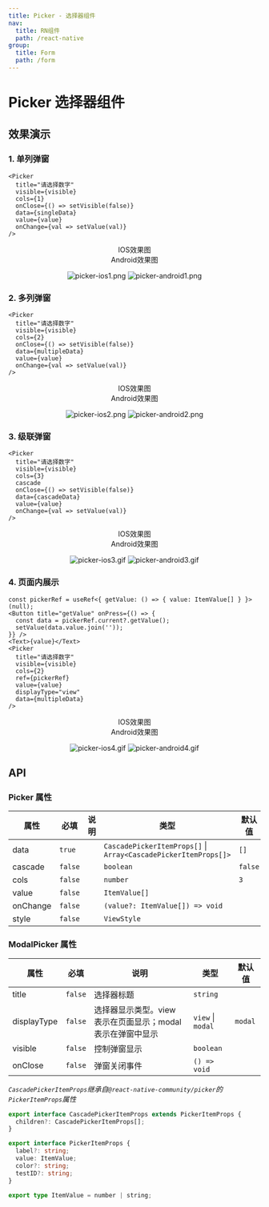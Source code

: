 ```yaml
---
title: Picker - 选择器组件
nav:
  title: RN组件
  path: /react-native
group:
  title: Form
  path: /form
---
```


# Picker 选择器组件

## 效果演示

### 1. 单列弹窗

```tsx | pure
<Picker
  title="请选择数字"
  visible={visible}
  cols={1}
  onClose={() => setVisible(false)}
  data={singleData}
  value={value}
  onChange={val => setValue(val)}
/>
```

<center>
  <div style={{ display: 'flex', width: 750 }}>
    <div style={{ width: 375 }}>IOS效果图</div>
    <div style={{ width: 375 }}>Android效果图</div>
  </div>
</center>
<center>
  <figure>
    <img
      alt="picker-ios1.png"
      src="https://td-dev-public.oss-cn-hangzhou.aliyuncs.com/maoyes-app/1607947429591938736.png"
      style={{ width: 375, marginRight: 10, border: "1px solid #ddd" }}
    />
    <img
      alt="picker-android1.png"
      src="https://td-dev-public.oss-cn-hangzhou.aliyuncs.com/maoyes-app/1609234578612179900.png"
      style={{ width: 375, border: "1px solid #ddd" }}
    />
  </figure>
</center>

### 2. 多列弹窗

```tsx | pure
<Picker
  title="请选择数字"
  visible={visible}
  cols={2}
  onClose={() => setVisible(false)}
  data={multipleData}
  value={value}
  onChange={val => setValue(val)}
/>
```

<center>
  <div style={{ display: 'flex', width: 750 }}>
    <div style={{ width: 375 }}>IOS效果图</div>
    <div style={{ width: 375 }}>Android效果图</div>
  </div>
</center>
<center>
  <figure>
    <img
      alt="picker-ios2.png"
      src="https://td-dev-public.oss-cn-hangzhou.aliyuncs.com/maoyes-app/1607947549012113947.png"
      style={{ width: 375, marginRight: 10, border: "1px solid #ddd" }}
    />
    <img
      alt="picker-android2.png"
      src="https://td-dev-public.oss-cn-hangzhou.aliyuncs.com/maoyes-app/1609234578607248185.png"
      style={{ width: 375, border: "1px solid #ddd" }}
    />
  </figure>
</center>

### 3. 级联弹窗

```tsx | pure
<Picker
  title="请选择数字"
  visible={visible}
  cols={3}
  cascade
  onClose={() => setVisible(false)}
  data={cascadeData}
  value={value}
  onChange={val => setValue(val)}
/>
```

<center>
  <div style={{ display: 'flex', width: 750 }}>
    <div style={{ width: 375 }}>IOS效果图</div>
    <div style={{ width: 375 }}>Android效果图</div>
  </div>
</center>
<center>
  <figure>
    <img
      alt="picker-ios3.gif"
      src="https://td-dev-public.oss-cn-hangzhou.aliyuncs.com/maoyes-app/1607947759285483619.gif"
      style={{ width: 375, marginRight: 10, border: "1px solid #ddd" }}
    />
    <img
      alt="picker-android3.gif"
      src="https://td-dev-public.oss-cn-hangzhou.aliyuncs.com/maoyes-app/1609234909085887229.gif"
      style={{ width: 375, border: "1px solid #ddd" }}
    />
  </figure>
</center>

### 4. 页面内展示

```tsx | pure
const pickerRef = useRef<{ getValue: () => { value: ItemValue[] } }>(null);
<Button title="getValue" onPress={() => {
  const data = pickerRef.current?.getValue();
  setValue(data.value.join(''));
}} />
<Text>{value}</Text>
<Picker
  title="请选择数字"
  visible={visible}
  cols={2}
  ref={pickerRef}
  value={value}
  displayType="view"
  data={multipleData}
/>
```

<center>
  <div style={{ display: 'flex', width: 750 }}>
    <div style={{ width: 375 }}>IOS效果图</div>
    <div style={{ width: 375 }}>Android效果图</div>
  </div>
</center>
<center>
  <figure>
    <img
      alt="picker-ios4.gif"
      src="https://td-dev-public.oss-cn-hangzhou.aliyuncs.com/maoyes-app/1607948474785655481.gif"
      style={{ width: 375, marginRight: 10, border: "1px solid #ddd" }}
    />
    <img
      alt="picker-android4.gif"
      src="https://td-dev-public.oss-cn-hangzhou.aliyuncs.com/maoyes-app/1609234892931052876.gif"
      style={{ width: 375, border: "1px solid #ddd" }}
    />
  </figure>
</center>

## API

### Picker 属性

| 属性     | 必填    | 说明 | 类型                                                            | 默认值  |
| -------- | ------- | ---- | --------------------------------------------------------------- | ------- |
| data     | `true`  |      | `CascadePickerItemProps[]` \| `Array<CascadePickerItemProps[]>` | `[]`    |
| cascade  | `false` |      | `boolean`                                                       | `false` |
| cols     | `false` |      | `number`                                                        | `3`     |
| value    | `false` |      | `ItemValue[]`                                                   |         |
| onChange | `false` |      | `(value?: ItemValue[]) => void`                                 |         |
| style    | `false` |      | `ViewStyle`                                                     |         |

### ModalPicker 属性

| 属性        | 必填    | 说明                                                        | 类型              | 默认值  |
| ----------- | ------- | ----------------------------------------------------------- | ----------------- | ------- |
| title       | `false` | 选择器标题                                                  | `string`          |         |
| displayType | `false` | 选择器显示类型。view 表示在页面显示；modal 表示在弹窗中显示 | `view` \| `modal` | `modal` |
| visible     | `false` | 控制弹窗显示                                                | `boolean`         |         |
| onClose     | `false` | 弹窗关闭事件                                                | `() => void`      |         |

_`CascadePickerItemProps`继承自`@react-native-community/picker`的`PickerItemProps`属性_

```ts
export interface CascadePickerItemProps extends PickerItemProps {
  children?: CascadePickerItemProps[];
}

export interface PickerItemProps {
  label?: string;
  value: ItemValue;
  color?: string;
  testID?: string;
}

export type ItemValue = number | string;
```
